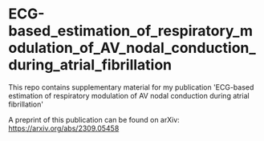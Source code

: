 # ECG-based_estimation_of_respiratory_modulation_of_AV_nodal_conduction_during_atrial_fibrillation
This repo contains supplementary material for my publication 'ECG-based estimation of respiratory modulation of AV nodal conduction during atrial fibrillation'

A preprint of this publication can be found on arXiv: https://arxiv.org/abs/2309.05458
